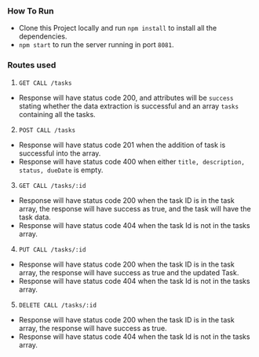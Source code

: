 ### How To Run
* Clone this Project locally and run `npm install` to install all the dependencies.
* `npm start` to run the server running in port `8081`.

### Routes used

1) `GET CALL /tasks`
  * Response will have status code 200, and attributes will be `success` stating whether the data extraction is successful and an array `tasks` containing all the tasks.

2) `POST CALL /tasks`
  * Response will have status code 201 when the addition of task is successful into the array.
  * Response will have status code 400 when either `title, description, status, dueDate` is empty.

3) `GET CALL /tasks/:id`
  * Response will have status code 200 when the task ID is in the task array, the response will have success as true, and the task will have the task data.
  * Response will have status code 404 when the task Id is not in the tasks array.

4) `PUT CALL /tasks/:id`
  * Response will have status code 200 when the task ID is in the task array, the response will have success as true and the updated Task.
  * Response will have status code 404 when the task Id is not in the tasks array.

5) `DELETE CALL /tasks/:id`
  * Response will have status code 200 when the task ID is in the task array, the response will have success as true.
  * Response will have status code 404 when the task Id is not in the tasks array.  
